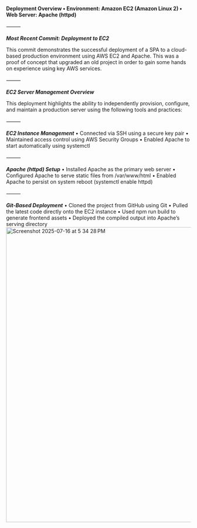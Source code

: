 **Deployment Overview
	•	Environment: Amazon EC2 (Amazon Linux 2)
	•	Web Server: Apache (httpd)**

⸻

**_Most Recent Commit: Deployment to EC2_**

This commit demonstrates the successful deployment of a SPA to a cloud-based production environment using AWS EC2 and Apache. This was a proof of concept that upgraded an old project in order to gain some hands on experience using key AWS services.

⸻

**_EC2 Server Management Overview_**

This deployment highlights the ability to independently provision, configure, and maintain a production server using the following tools and practices:

⸻

**_EC2 Instance Management_**
	•	Connected via SSH using a secure key pair
	•	Maintained access control using AWS Security Groups
	•	Enabled Apache to start automatically using systemctl

⸻

**_Apache (httpd) Setup_**
	•	Installed Apache as the primary web server
	•	Configured Apache to serve static files from /var/www/html
	•	Enabled Apache to persist on system reboot (systemctl enable httpd)

⸻

**_Git-Based Deployment_**
	•	Cloned the project from GitHub using Git
	•	Pulled the latest code directly onto the EC2 instance
	•	Used npm run build to generate frontend assets
	•	Deployed the compiled output into Apache’s serving directory
<img width="1436" height="802" alt="Screenshot 2025-07-16 at 5 34 28 PM" src="https://github.com/user-attachments/assets/237d2d16-7961-406e-9f5a-1f89a3282048" />
